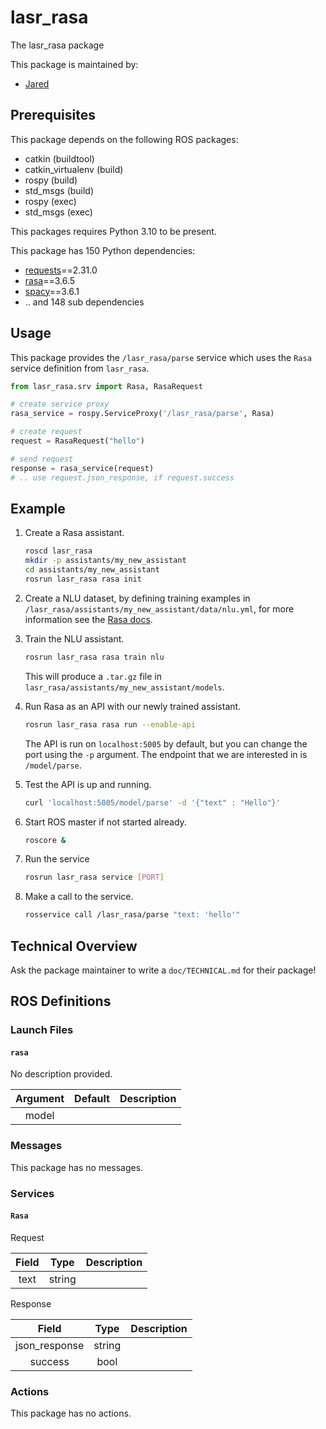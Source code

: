 # lasr_rasa

The lasr_rasa package

This package is maintained by:
- [Jared](mailto:j.w.swift@outlook.com)

## Prerequisites

This package depends on the following ROS packages:
- catkin (buildtool)
- catkin_virtualenv (build)
- rospy (build)
- std_msgs (build)
- rospy (exec)
- std_msgs (exec)

This packages requires Python 3.10 to be present.

This package has 150 Python dependencies:
- [requests](https://pypi.org/project/requests)==2.31.0
- [rasa](https://pypi.org/project/rasa)==3.6.5
- [spacy](https://pypi.org/project/spacy)==3.6.1
- .. and 148 sub dependencies



## Usage

This package provides the `/lasr_rasa/parse` service which uses the `Rasa` service definition from `lasr_rasa`.

```python
from lasr_rasa.srv import Rasa, RasaRequest

# create service proxy
rasa_service = rospy.ServiceProxy('/lasr_rasa/parse', Rasa)

# create request
request = RasaRequest("hello")

# send request
response = rasa_service(request)
# .. use request.json_response, if request.success
```

## Example

1. Create a Rasa assistant.
    
    ```bash
    roscd lasr_rasa
    mkdir -p assistants/my_new_assistant
    cd assistants/my_new_assistant
    rosrun lasr_rasa rasa init
    ```

2. Create a NLU dataset, by defining training examples in `/lasr_rasa/assistants/my_new_assistant/data/nlu.yml`, for more information see the [Rasa docs](https://rasa.com/docs/rasa/nlu-training-data/).

3. Train the NLU assistant.
    ```bash
    rosrun lasr_rasa rasa train nlu
    ```
    This will produce a `.tar.gz` file in `lasr_rasa/assistants/my_new_assistant/models`.
    
4. Run Rasa as an API with our newly trained assistant.
    ```bash
    rosrun lasr_rasa rasa run --enable-api
    ```
    The API is run on `localhost:5005` by default, but you can change the port using the `-p` argument.
    The endpoint that we are interested in is `/model/parse`.

5. Test the API is up and running.
    ```bash
    curl 'localhost:5005/model/parse' -d '{"text" : "Hello"}'
    ```

6. Start ROS master if not started already.

   ```bash
   roscore &
   ```
   
7. Run the service
    ```bash
    rosrun lasr_rasa service [PORT]
    ```

8. Make a call to the service.
    ```bash
    rosservice call /lasr_rasa/parse "text: 'hello'"
    ```

## Technical Overview

Ask the package maintainer to write a `doc/TECHNICAL.md` for their package!

## ROS Definitions

### Launch Files

#### `rasa`

No description provided.

| Argument | Default | Description |
|:-:|:-:|---|
| model |  |  |



### Messages

This package has no messages.

### Services

#### `Rasa`

Request

| Field | Type | Description |
|:-:|:-:|---|
| text | string |  |

Response

| Field | Type | Description |
|:-:|:-:|---|
| json_response | string |  |
| success | bool |  |


### Actions

This package has no actions.
